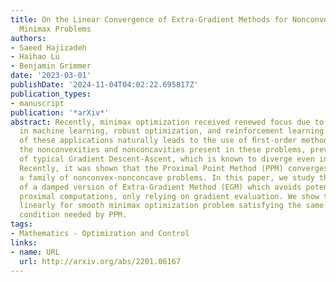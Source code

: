 ```yaml
---
title: On the Linear Convergence of Extra-Gradient Methods for Nonconvex-Nonconcave
  Minimax Problems
authors:
- Saeed Hajizadeh
- Haihao Lu
- Benjamin Grimmer
date: '2023-03-01'
publishDate: '2024-11-04T04:02:22.695817Z'
publication_types:
- manuscript
publication: '*arXiv*'
abstract: Recently, minimax optimization received renewed focus due to modern applications
  in machine learning, robust optimization, and reinforcement learning. The scale
  of these applications naturally leads to the use of ﬁrst-order methods. However,
  the nonconvexities and nonconcavities present in these problems, prevents the application
  of typical Gradient Descent-Ascent, which is known to diverge even in bilinear problems.
  Recently, it was shown that the Proximal Point Method (PPM) converges linearly for
  a family of nonconvex-nonconcave problems. In this paper, we study the convergence
  of a damped version of Extra-Gradient Method (EGM) which avoids potentially costly
  proximal computations, only relying on gradient evaluation. We show that EGM converges
  linearly for smooth minimax optimization problem satisfying the same nonconvex-nonconcave
  condition needed by PPM.
tags:
- Mathematics - Optimization and Control
links:
- name: URL
  url: http://arxiv.org/abs/2201.06167
---
```


